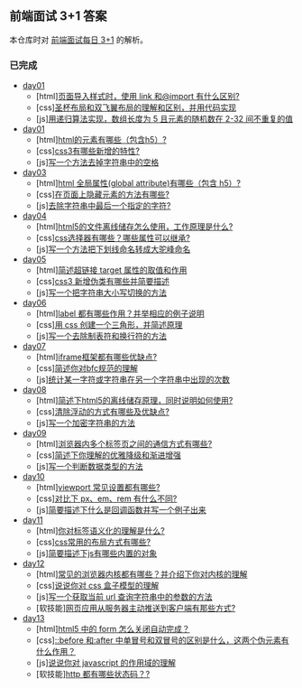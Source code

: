 ## 前端面试 3+1 答案

本仓库时对 [前端面试每日 3+1](https://github.com/haizlin/fe-interview) 的解析。

### 已完成

- [day01](docs/day01/README.md)
  - [html][页面导入样式时，使用 link 和@import 有什么区别?](docs/day01/README.md)
  - [css][圣杯布局和双飞翼布局的理解和区别，并用代码实现](docs/day01/README.md)
  - [js][用递归算法实现，数组长度为 5 且元素的随机数在 2-32 间不重复的值](docs/day01/README.md)
- [day01](docs/day02/README.md)
  - [html][html的元素有哪些（包含h5）?](docs/day02/README.md)
  - [css][css3有哪些新增的特性?](docs/day02/README.md)
  - [js][写一个方法去掉字符串中的空格](docs/day02/README.md)
- [day03](docs/day03/README.md)
  - [html][html 全局属性(global attribute)有哪些（包含 h5）?](docs/day03/README.md)
  - [css][在页面上隐藏元素的方法有哪些?](docs/day03/README.md)
  - [js][去除字符串中最后一个指定的字符?](docs/day03/README.md)
- [day04](docs/day04/README.md)
  - [html][html5的文件离线储存怎么使用，工作原理是什么?](docs/day04/README.md)
  - [css][css选择器有哪些？哪些属性可以继承?](docs/day04/README.md)
  - [js][写一个方法把下划线命名转成大驼峰命名](docs/day04/README.md)
- [day05](docs/day05/README.md)
  - [html][简述超链接 target 属性的取值和作用](docs/day05/README.md)
  - [css][css3 新增伪类有哪些并简要描述](docs/day05/README.md)
  - [js][写一个把字符串大小写切换的方法](docs/day05/README.md)
- [day06](docs/day06/README.md)
  - [html][label 都有哪些作用？并举相应的例子说明](docs/day06/README.md)
  - [css][用 css 创建一个三角形，并简述原理](docs/day06/README.md)
  - [js][写一个去除制表符和换行符的方法](docs/day06/README.md)
- [day07](docs/day07/README.md)
  - [html][iframe框架都有哪些优缺点?](docs/day07/README.md)
  - [css][简述你对bfc规范的理解](docs/day07/README.md)
  - [js][统计某一字符或字符串在另一个字符串中出现的次数](docs/day07/README.md)
- [day08](docs/day08/README.md)
  - [html][简述下html5的离线储存原理，同时说明如何使用?](docs/day08/README.md)
  - [css][清除浮动的方式有哪些及优缺点?](docs/day08/README.md)
  - [js][写一个加密字符串的方法](docs/day08/README.md)
- [day09](docs/day09/README.md)
  - [html][浏览器内多个标签页之间的通信方式有哪些?](docs/day09/README.md)
  - [css][简述下你理解的优雅降级和渐进增强](docs/day09/README.md)
  - [js][写一个判断数据类型的方法](docs/day09/README.md)
- [day10](docs/day10/README.md)
  - [html][viewport 常见设置都有哪些?](docs/day10/README.md)
  - [css][对比下 px、em、rem 有什么不同?](docs/day10/README.md)
  - [js][简要描述下什么是回调函数并写一个例子出来](docs/day10/README.md)
- [day11](docs/day11/README.md)
  - [html][你对标签语义化的理解是什么?](docs/day11/README.md)
  - [css][css常用的布局方式有哪些?](docs/day11/README.md)
  - [js][简要描述下js有哪些内置的对象](docs/day11/README.md)
- [day12](docs/day12/README.md)
  - [html][常见的浏览器内核都有哪些？并介绍下你对内核的理解](docs/day12/README.md)
  - [css][说说你对 css 盒子模型的理解](docs/day12/README.md)
  - [js][写一个获取当前 url 查询字符串中的参数的方法](docs/day12/README.md)
  - [软技能][网页应用从服务器主动推送到客户端有那些方式?](docs/day12/README.md)
- [day13](docs/day13/README.md)
  - [html][html5 中的 form 怎么关闭自动完成？](docs/day13/README.md)
  - [css][::before 和:after 中单冒号和双冒号的区别是什么，这两个伪元素有什么作用？](docs/day13/README.md)
  - [js][说说你对 javascript 的作用域的理解](docs/day13/README.md)
  - [软技能][http 都有哪些状态码？?](docs/day13/README.md)
